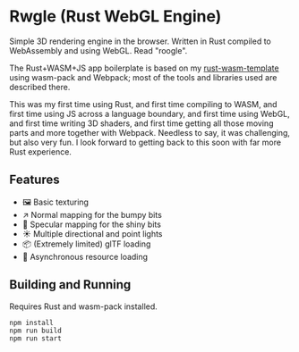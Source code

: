 # Rwgle (Rust WebGL Engine)

Simple 3D rendering engine in the browser. Written in Rust compiled to WebAssembly and using WebGL. Read "roogle".

The Rust+WASM+JS app boilerplate is based on my [rust-wasm-template](https://github.com/rurunosep/rust-wasm-template) using wasm-pack and Webpack; most of the tools and libraries used are described there.

This was my first time using Rust, and first time compiling to WASM, and first time using JS across a language boundary, and first time using WebGL, and first time writing 3D shaders, and first time getting all those moving parts and more together with Webpack. Needless to say, it was challenging, but also very fun. I look forward to getting back to this soon with far more Rust experience.

## Features

- 🖼️ Basic texturing
- ↗️ Normal mapping for the bumpy bits
- 💎 Specular mapping for the shiny bits
- ☀️ Multiple directional and point lights
- 📦 (Extremely limited) glTF loading
- 🧵 Asynchronous resource loading

## Building and Running

Requires Rust and wasm-pack installed.

```
npm install
npm run build
npm run start
```
